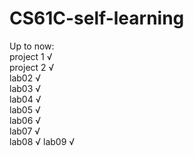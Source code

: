 # CS61C-self-learning

Up to now:  
project 1 √  
project 2 √  
lab02 √  
lab03 √  
lab04 √  
lab05 √  
lab06 √  
lab07 √  
lab08 √ 
lab09 √  
